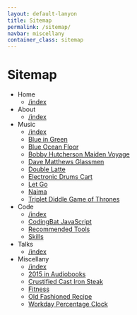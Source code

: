 ```yaml
---
layout: default-lanyon
title: Sitemap
permalink: /sitemap/
navbar: miscellany
container_class: sitemap
---
```

<h1 class="page-title">Sitemap</h1>

<!-- #TODO: two-column responsive grid -->

* Home
    * [/index](../)
* About
    * [/index](../about/)
* Music
    * [/index](../music/)
    * [Blue in Green](../blue-in-green/)
    * [Blue Ocean Floor](../blue-ocean-floor/)
    * [Bobby Hutcherson Maiden Voyage](../bobby-hutcherson-maiden-voyage/)
    * [Dave Matthews Glassmen](../dave-matthews-glassmen/)
    * [Double Latte](../double-latte/)
    * [Electronic Drums Cart](../electronic-drums-cart/)
    * [Let Go](../let-go/)
    * [Naima](../naima/)
    * [Triplet Diddle Game of Thrones](../triplet-diddle-game-of-thrones/)
* Code
    * [/index](../code/)
    * [CodingBat JavaScript](../codingbat-js/)
    * [Recommended Tools](../recommended-tools/)
    * [Skills](../skills/)
* Talks
    * [/index](../talks/)
* Miscellany
    * [/index](../miscellany/)
    * [2015 in Audiobooks](../2015-in-audiobooks/)
    * [Crustified Cast Iron Steak](../crustified-cast-iron-steak/)
    * [Fitness](../fitness/)
    * [Old Fashioned Recipe](../old-fashioned-recipe/)
    * [Workday Percentage Clock](../workday-percentage-clock/)
